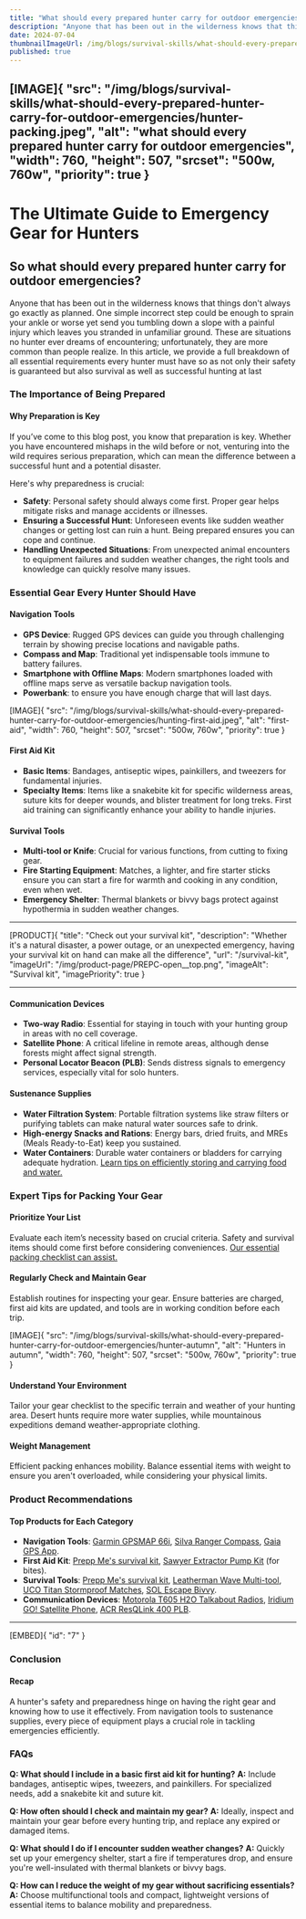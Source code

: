 ```yaml
---
title: "What should every prepared hunter carry for outdoor emergencies?"
description: "Anyone that has been out in the wilderness knows that things don't always go exactly as planned."
date: 2024-07-04
thumbnailImageUrl: /img/blogs/survival-skills/what-should-every-prepared-hunter-carry-for-outdoor-emergencies/hunter-packing.jpeg
published: true
---
```


[IMAGE]{ "src": "/img/blogs/survival-skills/what-should-every-prepared-hunter-carry-for-outdoor-emergencies/hunter-packing.jpeg", "alt": "what should every prepared hunter carry for outdoor emergencies", "width": 760, "height": 507, "srcset": "500w, 760w", "priority": true }
---

# The Ultimate Guide to Emergency Gear for Hunters


## So what should every prepared hunter carry for outdoor emergencies?
Anyone that has been out in the wilderness knows that things don't always go exactly as planned. One simple incorrect step could be enough to sprain your ankle or worse yet send you tumbling down a slope with a painful injury which leaves you stranded in unfamiliar ground. These are situations no hunter ever dreams of encountering; unfortunately, they are more common than people realize.
In this article, we provide a full breakdown of all essential requirements every hunter must have so as not only their safety is guaranteed but also survival as well as successful hunting at last

### The Importance of Being Prepared

#### Why Preparation is Key

If you’ve come to this blog post, you know that preparation is key. Whether you have encountered mishaps in the wild before or not, venturing into the wild requires serious preparation, which can mean the difference between a successful hunt and a potential disaster. 

Here's why preparedness is crucial:
- **Safety**: Personal safety should always come first. Proper gear helps mitigate risks and manage accidents or illnesses.
- **Ensuring a Successful Hunt**: Unforeseen events like sudden weather changes or getting lost can ruin a hunt. Being prepared ensures you can cope and continue.
- **Handling Unexpected Situations**: From unexpected animal encounters to equipment failures and sudden weather changes, the right tools and knowledge can quickly resolve many issues.

### Essential Gear Every Hunter Should Have

#### Navigation Tools
- **GPS Device**: Rugged GPS devices can guide you through challenging terrain by showing precise locations and navigable paths.
- **Compass and Map**: Traditional yet indispensable tools immune to battery failures.
- **Smartphone with Offline Maps**: Modern smartphones loaded with offline maps serve as versatile backup navigation tools.
- **Powerbank**: to ensure you have enough charge that will last days.

[IMAGE]{ "src": "/img/blogs/survival-skills/what-should-every-prepared-hunter-carry-for-outdoor-emergencies/hunting-first-aid.jpeg", "alt": "first-aid", "width": 760, "height": 507, "srcset": "500w, 760w", "priority": true }

#### First Aid Kit
- **Basic Items**: Bandages, antiseptic wipes, painkillers, and tweezers for fundamental injuries.
- **Specialty Items**: Items like a snakebite kit for specific wilderness areas, suture kits for deeper wounds, and blister treatment for long treks. First aid training can significantly enhance your ability to handle injuries.

#### Survival Tools
- **Multi-tool or Knife**: Crucial for various functions, from cutting to fixing gear.
- **Fire Starting Equipment**: Matches, a lighter, and fire starter sticks ensure you can start a fire for warmth and cooking in any condition, even when wet. 
- **Emergency Shelter**: Thermal blankets or bivvy bags protect against hypothermia in sudden weather changes.

---

[PRODUCT]{ "title": "Check out your survival kit", "description": "Whether it's a natural disaster, a power outage, or an unexpected emergency, having your survival kit on hand can make all the difference", "url": "/survival-kit", "imageUrl": "/img/product-page/PREPC-open__top.png", "imageAlt": "Survival kit", "imagePriority": true }

---

#### Communication Devices
- **Two-way Radio**: Essential for staying in touch with your hunting group in areas with no cell coverage.
- **Satellite Phone**: A critical lifeline in remote areas, although dense forests might affect signal strength.
- **Personal Locator Beacon (PLB)**: Sends distress signals to emergency services, especially vital for solo hunters.

#### Sustenance Supplies
- **Water Filtration System**: Portable filtration systems like straw filters or purifying tablets can make natural water sources safe to drink.
- **High-energy Snacks and Rations**: Energy bars, dried fruits, and MREs (Meals Ready-to-Eat) keep you sustained.
- **Water Containers**: Durable water containers or bladders for carrying adequate hydration. [Learn tips on efficiently storing and carrying food and water.](https://prepp.me/blog/food-and-water-storage)

### Expert Tips for Packing Your Gear

#### Prioritize Your List
Evaluate each item’s necessity based on crucial criteria. Safety and survival items should come first before considering conveniences. [Our essential packing checklist can assist.](http://localhost:5173/blog/emergency-kits/prepper-checklist-pdf)

#### Regularly Check and Maintain Gear
Establish routines for inspecting your gear. Ensure batteries are charged, first aid kits are updated, and tools are in working condition before each trip.

[IMAGE]{ "src": "/img/blogs/survival-skills/what-should-every-prepared-hunter-carry-for-outdoor-emergencies/hunter-autumn", "alt": "Hunters in autumn", "width": 760, "height": 507, "srcset": "500w, 760w", "priority": true }
#### Understand Your Environment
Tailor your gear checklist to the specific terrain and weather of your hunting area. Desert hunts require more water supplies, while mountainous expeditions demand weather-appropriate clothing.

#### Weight Management
Efficient packing enhances mobility. Balance essential items with weight to ensure you aren't overloaded, while considering your physical limits. 

### Product Recommendations

#### Top Products for Each Category
- **Navigation Tools**: [Garmin GPSMAP 66i](https://amzn.to/4cKRDkI), [Silva Ranger Compass](https://amzn.to/4cr3KDz), [Gaia GPS App](https://www.gaiagps.com/).
- **First Aid Kit**: [Prepp Me's survival kit](https://prepp.me/survival-kit), [Sawyer Extractor Pump Kit](https://amzn.to/3zuUfVA) (for bites).
- **Survival Tools**: [Prepp Me's survival kit](https://prepp.me/survival-kit), [Leatherman Wave Multi-tool](https://amzn.to/45Sklhi), [UCO Titan Stormproof Matches](https://amzn.to/4eNdGJn), [SOL Escape Bivvy](https://amzn.to/3xK571a).
- **Communication Devices**: [Motorola T605 H2O Talkabout Radios](https://amzn.to/3VPIBvY), [Iridium GO! Satellite Phone](https://amzn.to/3W7RNgC), [ACR ResQLink 400 PLB](https://amzn.to/3zEJ1O7). 
---

[EMBED]{ "id": "7" }
### Conclusion

#### Recap
A hunter's safety and preparedness hinge on having the right gear and knowing how to use it effectively. From navigation tools to sustenance supplies, every piece of equipment plays a crucial role in tackling emergencies efficiently.
### FAQs

**Q: What should I include in a basic first aid kit for hunting?**
**A:** Include bandages, antiseptic wipes, tweezers, and painkillers. For specialized needs, add a snakebite kit and suture kit.

**Q: How often should I check and maintain my gear?**
**A:** Ideally, inspect and maintain your gear before every hunting trip, and replace any expired or damaged items.

**Q: What should I do if I encounter sudden weather changes?**
**A:** Quickly set up your emergency shelter, start a fire if temperatures drop, and ensure you're well-insulated with thermal blankets or bivvy bags.

**Q: How can I reduce the weight of my gear without sacrificing essentials?**
**A:** Choose multifunctional tools and compact, lightweight versions of essential items to balance mobility and preparedness.
